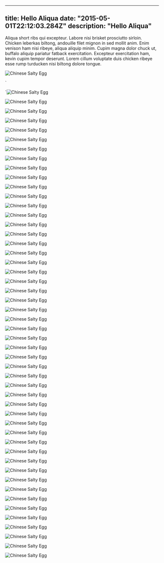 
---
title: Hello Aliqua
date: "2015-05-01T22:12:03.284Z"
description: "Hello Aliqua"
---

Aliqua short ribs qui excepteur.  Labore nisi brisket prosciutto sirloin.  Chicken leberkas biltong, andouille filet mignon in sed mollit anim.  Enim venison ham nisi ribeye, aliqua aliquip minim.  Cupim magna dolor chuck ut, buffalo aliquip pariatur fatback exercitation.  Excepteur exercitation ham, kevin cupim tempor deserunt.  Lorem cillum voluptate duis chicken ribeye esse rump turducken nisi biltong dolore tongue.
 
![Chinese Salty Egg](https://i.ibb.co/zncLSw6/sample-Image.jpg)
 
`
 
`![Chinese Salty Egg](https://i.ibb.co/zncLSw6/sample-Image.jpg)
 
![Chinese Salty Egg](https://i.ibb.co/zncLSw6/sample-Image.jpg)
 
![Chinese Salty Egg](https://i.ibb.co/zncLSw6/sample-Image.jpg)
 
![Chinese Salty Egg](https://i.ibb.co/zncLSw6/sample-Image.jpg)
 
![Chinese Salty Egg](https://i.ibb.co/zncLSw6/sample-Image.jpg)
 
![Chinese Salty Egg](https://i.ibb.co/zncLSw6/sample-Image.jpg)
 
![Chinese Salty Egg](https://i.ibb.co/zncLSw6/sample-Image.jpg)
 
![Chinese Salty Egg](https://i.ibb.co/zncLSw6/sample-Image.jpg)
 
![Chinese Salty Egg](https://i.ibb.co/zncLSw6/sample-Image.jpg)
 
![Chinese Salty Egg](https://i.ibb.co/zncLSw6/sample-Image.jpg)
 
![Chinese Salty Egg](https://i.ibb.co/zncLSw6/sample-Image.jpg)
 
![Chinese Salty Egg](https://i.ibb.co/zncLSw6/sample-Image.jpg)
 
![Chinese Salty Egg](https://i.ibb.co/zncLSw6/sample-Image.jpg)
 
![Chinese Salty Egg](https://i.ibb.co/zncLSw6/sample-Image.jpg)
 
![Chinese Salty Egg](https://i.ibb.co/zncLSw6/sample-Image.jpg)
 
![Chinese Salty Egg](https://i.ibb.co/zncLSw6/sample-Image.jpg)
 
![Chinese Salty Egg](https://i.ibb.co/zncLSw6/sample-Image.jpg)
 
![Chinese Salty Egg](https://i.ibb.co/zncLSw6/sample-Image.jpg)
 
![Chinese Salty Egg](https://i.ibb.co/zncLSw6/sample-Image.jpg)
 
![Chinese Salty Egg](https://i.ibb.co/zncLSw6/sample-Image.jpg)
 
![Chinese Salty Egg](https://i.ibb.co/zncLSw6/sample-Image.jpg)
 
![Chinese Salty Egg](https://i.ibb.co/zncLSw6/sample-Image.jpg)
 
![Chinese Salty Egg](https://i.ibb.co/zncLSw6/sample-Image.jpg)
 
![Chinese Salty Egg](https://i.ibb.co/zncLSw6/sample-Image.jpg)
 
![Chinese Salty Egg](https://i.ibb.co/zncLSw6/sample-Image.jpg)
 
![Chinese Salty Egg](https://i.ibb.co/zncLSw6/sample-Image.jpg)
 
![Chinese Salty Egg](https://i.ibb.co/zncLSw6/sample-Image.jpg)
 
![Chinese Salty Egg](https://i.ibb.co/zncLSw6/sample-Image.jpg)
 
![Chinese Salty Egg](https://i.ibb.co/zncLSw6/sample-Image.jpg)
 
![Chinese Salty Egg](https://i.ibb.co/zncLSw6/sample-Image.jpg)
 
![Chinese Salty Egg](https://i.ibb.co/zncLSw6/sample-Image.jpg)
 
![Chinese Salty Egg](https://i.ibb.co/zncLSw6/sample-Image.jpg)
 
![Chinese Salty Egg](https://i.ibb.co/zncLSw6/sample-Image.jpg)
 
![Chinese Salty Egg](https://i.ibb.co/zncLSw6/sample-Image.jpg)
 
![Chinese Salty Egg](https://i.ibb.co/zncLSw6/sample-Image.jpg)
 
![Chinese Salty Egg](https://i.ibb.co/zncLSw6/sample-Image.jpg)
 
![Chinese Salty Egg](https://i.ibb.co/zncLSw6/sample-Image.jpg)
 
![Chinese Salty Egg](https://i.ibb.co/zncLSw6/sample-Image.jpg)
 
![Chinese Salty Egg](https://i.ibb.co/zncLSw6/sample-Image.jpg)
 
![Chinese Salty Egg](https://i.ibb.co/zncLSw6/sample-Image.jpg)
 
![Chinese Salty Egg](https://i.ibb.co/zncLSw6/sample-Image.jpg)
 
![Chinese Salty Egg](https://i.ibb.co/zncLSw6/sample-Image.jpg)
 
![Chinese Salty Egg](https://i.ibb.co/zncLSw6/sample-Image.jpg)
 
![Chinese Salty Egg](https://i.ibb.co/zncLSw6/sample-Image.jpg)
 
![Chinese Salty Egg](https://i.ibb.co/zncLSw6/sample-Image.jpg)
 
![Chinese Salty Egg](https://i.ibb.co/zncLSw6/sample-Image.jpg)
 
![Chinese Salty Egg](https://i.ibb.co/zncLSw6/sample-Image.jpg)
 
![Chinese Salty Egg](https://i.ibb.co/zncLSw6/sample-Image.jpg)
 
![Chinese Salty Egg](https://i.ibb.co/zncLSw6/sample-Image.jpg)
 
![Chinese Salty Egg](https://i.ibb.co/zncLSw6/sample-Image.jpg)
 
